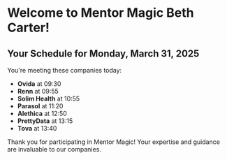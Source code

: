 # Welcome to Mentor Magic Beth Carter!

## Your Schedule for Monday, March 31, 2025

You're meeting these companies today:

- **Ovida** at 09:30
- **Renn** at 09:55
- **Solim Health** at 10:55
- **Parasol** at 11:20
- **Alethica** at 12:50
- **PrettyData** at 13:15
- **Tova** at 13:40


Thank you for participating in Mentor Magic! Your expertise and guidance are invaluable to our companies.
